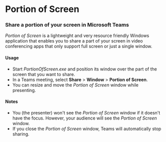 # Portion of Screen
### Share a portion of your screen in Microsoft Teams
_Portion of Screen_ is a lightweight and very resource friendly Windows application that enables you to share a part of your screen in video conferencing apps that only support full screen or just a single window.

#### Usage
- Start _PortionOfScreen.exe_ and position its window over the part of the screen that you want to share.
- In a Teams meeting, select **Share** > **Window** > **Portion of Screen**.
- You can resize and move the _Portion of Screen_ window while presenting.

#### Notes
- You (the presenter) won't see the _Portion of Screen_ window if it doesn't have the focus. However, your audience will see the _Portion of Screen_ window.
- If you close the _Portion of Screen_ window, Teams will automatically stop sharing.
